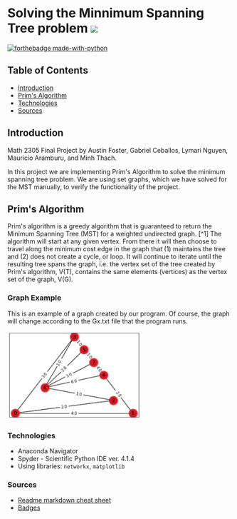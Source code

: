 # Solving the Minnimum Spanning Tree problem [![](https://img.shields.io/badge/build-passing-<brightgreen>.svg)](https://shields.io/)

[![forthebadge made-with-python](http://ForTheBadge.com/images/badges/made-with-python.svg)](https://www.python.org/)

## Table of Contents
* [Introduction](#introduction)
* [Prim's Algorithm](#prims-algorithm)
* [Technologies](#technologies)
* [Sources](#sources)

## Introduction
Math 2305 Final Project by Austin Foster, Gabriel Ceballos, Lymari Nguyen, Mauricio Aramburu, and Minh Thach.

In this project we are implementing Prim's Algorithm to solve the minimum spanning tree problem. We are using set graphs, which we have solved for the MST manually, to verify the functionality of the project.

## Prim's Algorithm 
Prim's algorithm is a greedy algorithm that is guaranteed to return the Minimum Spanning Tree (MST) for a weighted undirected graph. [^1] The algorithm will start at any given vertex. From there it will then choose to travel along the minimum cost edge in the graph that (1) maintains the tree and (2) does not create a cycle, or loop. It will continue to iterate until the resulting tree spans the graph, i.e. the vertex set of the tree created by Prim's algorithm, V(T), contains the same elements (vertices) as the vertex set of the graph, V(G). 

### Graph Example
This is an example of a graph created by our program. Of course, the graph will change according to the Gx.txt file that the program runs. 

![](PNGs/samplegraph.PNG)

### Technologies
* Anaconda Navigator
* Spyder - Scientific Python IDE ver. 4.1.4
* Using libraries: `networkx`, `matplotlib`

### Sources
* [Readme markdown cheat sheet](https://github.com/adam-p/markdown-here/wiki/Markdown-Cheatsheet)
* [Badges](https://github.com/Naereen/badges)
